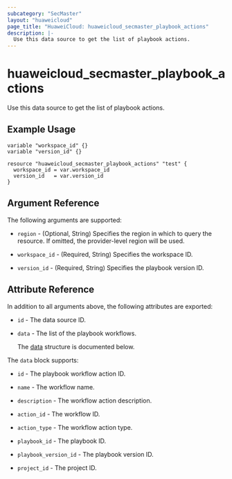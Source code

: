 ```yaml
---
subcategory: "SecMaster"
layout: "huaweicloud"
page_title: "HuaweiCloud: huaweicloud_secmaster_playbook_actions"
description: |-
  Use this data source to get the list of playbook actions.
---
```


# huaweicloud_secmaster_playbook_actions

Use this data source to get the list of playbook actions.

## Example Usage

```hcl
variable "workspace_id" {}
variable "version_id" {}

resource "huaweicloud_secmaster_playbook_actions" "test" {
  workspace_id = var.workspace_id
  version_id   = var.version_id
}
```

## Argument Reference

The following arguments are supported:

* `region` - (Optional, String) Specifies the region in which to query the resource.
  If omitted, the provider-level region will be used.

* `workspace_id` - (Required, String) Specifies the workspace ID.

* `version_id` - (Required, String) Specifies the playbook version ID.

## Attribute Reference

In addition to all arguments above, the following attributes are exported:

* `id` - The data source ID.

* `data` - The list of the playbook workflows.

  The [data](#data_struct) structure is documented below.

<a name="data_struct"></a>
The `data` block supports:

* `id` - The playbook workflow action ID.

* `name` - The workflow name.

* `description` - The workflow action description.

* `action_id` - The workflow ID.

* `action_type` - The workflow action type.

* `playbook_id` - The playbook ID.

* `playbook_version_id` - The playbook version ID.

* `project_id` - The project ID.
